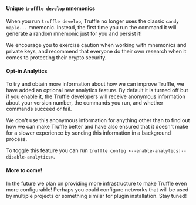 #### Unique `truffle develop` mnemonics
When you run `truffle develop`, Truffle no longer uses the classic `candy maple...` mnemonic.  Instead, the first time you run the command it will generate a random mnemonic just for you and persist it!

We encourage you to exercise caution when working with mnemonics and private keys, and recommend that everyone do their own research when it comes to protecting their crypto security.

#### Opt-in Analytics
To try and obtain more information about how we can improve Truffle, we have added an optional new analytics feature.  By default it is turned off but if you enable it, the Truffle developers will receive anonymous information about your version number, the commands you run, and whether commands succeed or fail.

We don't use this anonymous information for anything other than to find out how we can make Truffle better and have also ensured that it doesn't make for a slower experience by sending this information in a background process.

To toggle this feature you can run `truffle config <--enable-analytics|--disable-analytics>`.

#### More to come!
In the future we plan on providing more infrastructure to make Truffle even more configurable!  Perhaps you could configure networks that will be used by multiple projects or something similar for plugin installation.  Stay tuned!
